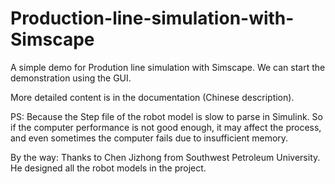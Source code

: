# Production-line-simulation-with-Simscape
A simple demo for Prodution line simulation with Simscape. We can start the demonstration using the GUI.

More detailed content is in the documentation (Chinese description).

PS: 
Because the Step file of the robot model is slow to parse in Simulink. 
So if the computer performance is not good enough, it may affect the process, 
and even sometimes the computer  fails due to insufficient memory.

By the way:
Thanks to Chen Jizhong from Southwest Petroleum University.
He designed all the robot models in the project.
